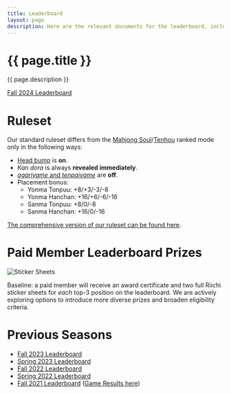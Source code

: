 ```yaml
---
title: Leaderboard
layout: page
description: Here are the relevant documents for the leaderboard, including the leaderboard spreadsheets, ruleset, etc.
---
```


# {{ page.title }}

{{ page.description }}

[Fall 2024 Leaderboard](https://docs.google.com/spreadsheets/d/1JcnoPDOolSXDbsyLAozf1Gba4pVSGda1j-V-4s0Rwsw/edit?usp=sharing)

# Ruleset

Our standard ruleset differs from the [Mahjong Soul]/[Tenhou] ranked mode only in the following ways:

- [Head bump](https://riichi.wiki/Atamahane) is **on**.
- *Kan dora* is always **revealed immediately**.
- [*agariyame* and *tenpaiyame*](https://en.wikipedia.org/wiki/Japanese_mahjong#Runaway_victory) are **off**.
- Placement bonus:
  - Yonma Tonpuu: +8/+3/-3/-8
  - Yonma Hanchan: +16/+6/-6/-16
  - Sanma Tonpuu: +8/0/-8
  - Sanma Hanchan: +16/0/-16

[The comprehensive version of our ruleset can be found here](https://docs.google.com/document/d/1WXq-Yck04y4OIo2_zfRQZL-LfsxfKOu5qkaK59l1ldo/edit).

# Paid Member Leaderboard Prizes

![Sticker Sheets](https://lh3.googleusercontent.com/pw/AIL4fc-7W5kKEuLsRXSc-n_Rbjm4NZuI4PBiwkqoagragLBalDAwsR_8GSIr7gtNpy3IgH78br3eFvbPjz4nnHSNceEyHxF42YSai5i7a2aaNfKq957j9E0=w700)

Baseline: a paid member will receive an award certificate and two full Riichi sticker sheets for *each* top-3 position on the leaderboard. We are actively exploring options to introduce more diverse prizes and broaden eligibility criteria.

# Previous Seasons

- [Fall 2023 Leaderboard](https://docs.google.com/spreadsheets/d/1pXlGjyz165S62-3-4ZXxit4Ci0yW8piVfbVObtjg7Is/edit?usp=sharing)
- [Spring 2023 Leaderboard](https://docs.google.com/spreadsheets/d/1c0MG3DuUuJ0ABkeG1zF_XmLCBdtocFcTIlMmdHclsfY/edit?usp=sharing)
- [Fall 2022 Leaderboard](https://docs.google.com/spreadsheets/d/1tWTOmcUCUeWv3O3vvlqn3KTDX6NxVDzQrZpx_R-ieX8/edit?usp=sharing)
- [Spring 2022 Leaderboard](https://docs.google.com/spreadsheets/d/1erA7y_9d-M8HUUf3JRdZDrDGxcJ5BZIBD52PgJLdMxA/edit?usp=sharing)
- [Fall 2021 Leaderboard](https://docs.google.com/spreadsheets/d/1Ey-EXTtDfbXwvCkMHZm-Aq77N3cHeORX4TDImKtsIM8/edit?usp=sharing) ([Game Results here](https://docs.google.com/spreadsheets/d/1YcDxZBkIGYT1NEayESIo1jZPd5i4gfliRpqGO7pmDNY/edit?usp=sharing))

[Mahjong Soul]: https://mahjongsoul.yo-star.com/
[Tenhou]: https://tenhou.net/
